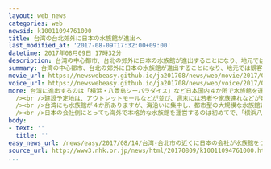 ```yaml
---
layout: web_news
categories: web
newsid: k10011094761000
title: 台湾の台北郊外に日本の水族館が進出へ
last_modified_at: '2017-08-09T17:32:00+09:00'
datetime: 2017年08月09日 17時32分
description: 台湾の中心都市、台北の郊外に日本の水族館が進出することになり、地元では観客を楽しませるエンターテインメント性と優れた集客力を持つ日本の水族館への期待が高まっています。
summary: 台湾の中心都市、台北の郊外に日本の水族館が進出することになり、地元では観客を楽しませるエンターテインメント性と優れた集客力を持つ日本の水族館への期待が高まっています。
movie_url: https://newswebeasy.github.io/ja201708/news/web/movie/2017/08/14/k10011094761000.mp4
voice_url: https://newswebeasy.github.io/ja201708/news/web/voice/2017/08/14/k10011094761000.mp3
more: 台湾に進出するのは「横浜・八景島シーパラダイス」など日本国内４か所で水族館を運営する会社で、台北郊外の桃園市で９日、地元の関係者などおよそ１５０人が出席して起工式が行われました。<br
  /><br />建設予定地は、アウトレットモールなどが並び、週末には若者や家族連れなどが足を運ぶ地区の一角で、地上３階、地下２階、のべ床面積１万５０００平方メートルの水族館が３年後に完成する予定です。<br
  /><br />台湾にも水族館が４か所ありますが、海沿いに集中し、都市型の大規模な水族館は初めてだということです。<br />地元では、観客を楽しませるエンターテインメント性と優れた集客力を持つ日本の水族館に魅力を感じていたということで、起工式で桃園市の鄭文燦市長は、「最新の技術を駆使した新しい都市型の水族館は多くの人々を呼び込み、地域の発展につながるでしょう」と期待を示しました。<br
  /><br />日本の会社側にとっても海外で本格的な水族館を運営するのは初めてで、「横浜八景島」の布留川信行社長は、「日本と絆の強い台湾で世界でも初めてといえるほどの新しい水族館事業を展開し、今後の海外進出のモデルにしたい」と話していました。
body:
- text: ''
  title: ''
easy_news_url: /news/easy/2017/08/14/台湾-台北市の近くに日本の会社が水族館をつくる/
source_url: http://www3.nhk.or.jp/news/html/20170809/k10011094761000.html
...
```

